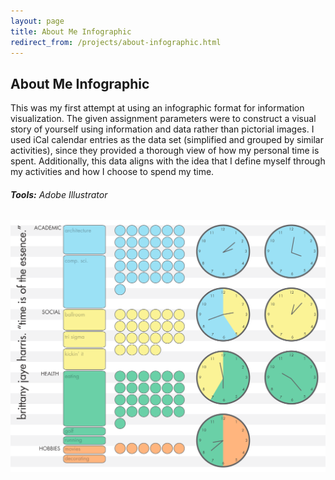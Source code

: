 ```yaml
---
layout: page
title: About Me Infographic
redirect_from: /projects/about-infographic.html
---
```

## About Me Infographic

This was my first attempt at using an infographic format for information visualization. The given assignment parameters were to construct a visual story of yourself using information and data rather than pictorial images. I used iCal calendar entries as the data set (simplified and grouped by similar activities), since they provided a thorough view of how my personal time is spent. Additionally, this data aligns with the idea that I define myself through my activities and how I choose to spend my time.

###### **Tools:** Adobe Illustrator

![About Me Infographic](/images/aboutme.png)
